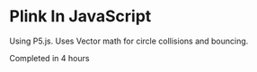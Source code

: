# Plink In JavaScript

Using P5.js. Uses Vector math for circle collisions and bouncing. 

Completed in 4 hours
